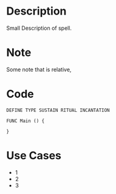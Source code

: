 # Description

Small Description of spell.

# Note
Some note that is relative,

# Code
```
DEFINE TYPE SUSTAIN RITUAL INCANTATION

FUNC Main () {
  
}
```


# Use Cases
* 1
* 2
* 3